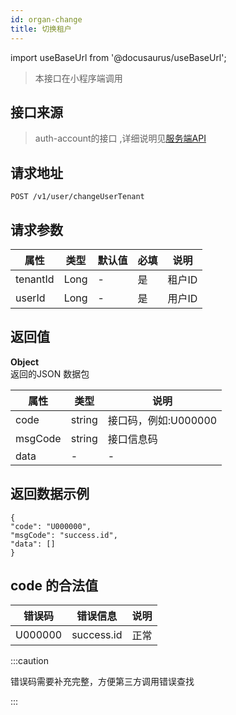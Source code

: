 ```yaml
---
id: organ-change
title: 切换租户
---
```


import useBaseUrl from '@docusaurus/useBaseUrl';

> 本接口在小程序端调用

## 接口来源

>auth-account的接口 ,详细说明见[服务端API](/specification.md)


## 请求地址
``` 
POST /v1/user/changeUserTenant
```
## 请求参数

|属性|类型|默认值|必填|说明|
|----|----|----|-----|----|
|tenantId|Long|-|是|租户ID|
|userId|Long|-|是|用户ID|
 
 
## 返回值
<b>Object</b>  
返回的JSON 数据包

|属性|类型|说明|
|----|----|----|
|code|string|接口码，例如:U000000|
|msgCode|string|接口信息码|
|data|-|-|

## 返回数据示例
```
{
"code": "U000000",
"msgCode": "success.id",
"data": []
}
```
## code 的合法值
|错误码|错误信息|说明|
|----|----|----|
|U000000|success.id|正常|


:::caution

错误码需要补充完整，方便第三方调用错误查找

:::

